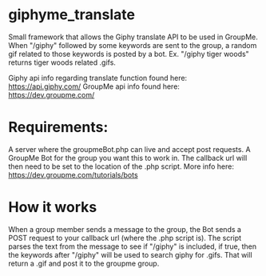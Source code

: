 # giphyme_translate
Small framework that allows the Giphy translate API to be used in GroupMe.  When "/giphy" followed by some keywords are sent to the group, a random gif related to those keywords is posted by a bot.  Ex. "/giphy tiger woods" returns tiger woods related .gifs.

Giphy api info regarding translate function found here: https://api.giphy.com/
GroupMe api info found here: https://dev.groupme.com/

# Requirements: 
A server where the groupmeBot.php can live and accept post requests.
A GroupMe Bot for the group you want this to work in.  The callback url will then need to be set to the location of the .php script.  More info here: https://dev.groupme.com/tutorials/bots

# How it works
When a group member sends a message to the group, the Bot sends a POST request to your callback url (where the .php script is).  The script parses the text from the message to see if "/giphy" is included, if true, then the keywords after "/giphy" will be used to search giphy for .gifs.  That will return a .gif and post it to the groupme group.
